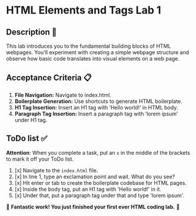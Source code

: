# HTML Elements and Tags Lab 1

## Description 📄
This lab introduces you to the fundamental building blocks of HTML webpages. You'll experiment with creating a simple webpage structure and observe how basic code translates into visual elements on a web page.

## Acceptance Criteria 📋
1. **File Navigation:** Navigate to index.html.
2. **Boilerplate Generation:** Use shortcuts to generate HTML boilerplate.
3. **H1 Tag Insertion:** Insert an H1 tag with ‘Hello world!’ in HTML body.
4. **Paragraph Tag Insertion:** Insert a paragraph tag with ‘lorem ipsum’ under H1 tag.

## ToDo list ✅
**Attention**: When you complete a task, put an `x` in the middle of the brackets to mark it off your ToDo list.

1. [x] Navigate to the `index.html` file. 
2. [x] In line 1, type an exclamation point and wait. What do you see?
3. [x] Hit enter or tab to create the boilerplate codebase for HTML pages. 
4. [x] Inside the body tag, put an H1 tag with 'Hello world!' in it. 
5. [x] Under that, put a paragraph tag under that and type 'lorem ipsum'. 
 
🎊 **Fantastic work! You just finished your first ever HTML coding lab.** 🎊


